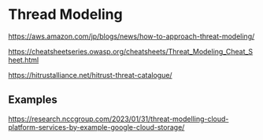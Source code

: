# Thread Modeling

https://aws.amazon.com/jp/blogs/news/how-to-approach-threat-modeling/

https://cheatsheetseries.owasp.org/cheatsheets/Threat_Modeling_Cheat_Sheet.html

https://hitrustalliance.net/hitrust-threat-catalogue/

## Examples

https://research.nccgroup.com/2023/01/31/threat-modelling-cloud-platform-services-by-example-google-cloud-storage/
